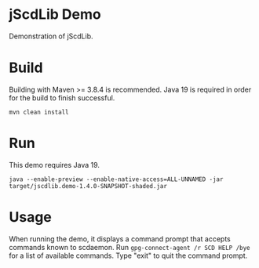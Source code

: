# jScdLib Demo
Demonstration of jScdLib.

# Build
Building with Maven >= 3.8.4 is recommended. Java 19 is required in order for the build to finish successful.  
  
`mvn clean install`

# Run
This demo requires Java 19.  

```
java --enable-preview --enable-native-access=ALL-UNNAMED -jar target/jscdlib.demo-1.4.0-SNAPSHOT-shaded.jar
```

# Usage
When running the demo, it displays a command prompt that accepts commands known to scdaemon. Run ```gpg-connect-agent /r SCD HELP /bye``` for a list of available commands. Type "exit" to quit the command prompt.
